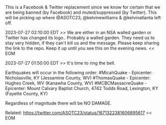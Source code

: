 This is a Facebook & Twitter replacement since we know for certain that we are being banned (by Facebook) and muted/suppressed (by Twitter).  This will be picking up where @ASOTC23, @kelvinewilliams & @kelvinatlanta left off.

2023-07-27 02:10:00 EDT >>
We are either in an NSA walled garden or Twitter has changed its logo..
Probably a walled garden.  They need us to stay very hidden, if they can't kill us and the message.
Please keep sharing the link to the repo.  Keep it up until you see this on the evening news.
<< EOM

2023-07-27 01:50:00 EDT >>
It's time to ring the bell.

Earthquakes will occur in the following order: 
#MicahQuake - Epicenter: Nicholasville, KY (Jessamine County, WV)
#ThomasQuake - Epicenter: Hughes Creek, WV (Kanawha County, WV)
#MCBCMassacreQuake - Epicenter: Mount Calvary Baptist Church, 4742 Todds Road, Lexington, KY (Fayette County, KY)

Regardless of magnitude there will be NO DAMAGE.

Related: https://twitter.com/ASOTC23/status/1671322381606895617
<< EOM

